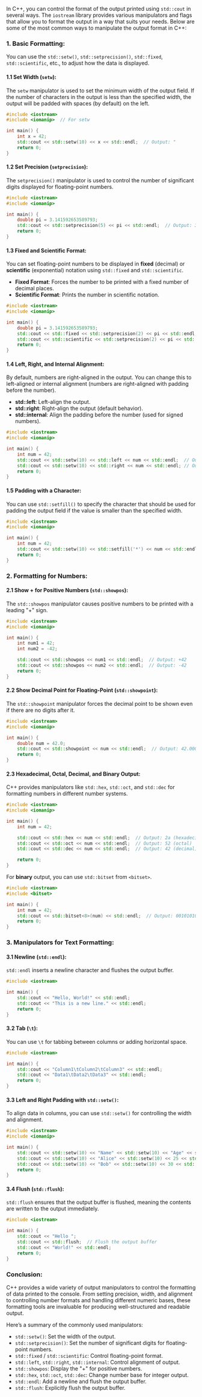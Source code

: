 In C++, you can control the format of the output printed using `std::cout` in several ways. The `iostream` library provides various manipulators and flags that allow you to format the output in a way that suits your needs. Below are some of the most common ways to manipulate the output format in C++:

### 1. **Basic Formatting:**
You can use the `std::setw()`, `std::setprecision()`, `std::fixed`, `std::scientific`, etc., to adjust how the data is displayed.

#### 1.1 **Set Width (`setw`)**:
The `setw` manipulator is used to set the minimum width of the output field. If the number of characters in the output is less than the specified width, the output will be padded with spaces (by default) on the left.

```cpp
#include <iostream>
#include <iomanip>  // For setw

int main() {
    int x = 42;
    std::cout << std::setw(10) << x << std::endl;  // Output: "        42" (padded with spaces)
    return 0;
}
```

#### 1.2 **Set Precision (`setprecision`)**:
The `setprecision()` manipulator is used to control the number of significant digits displayed for floating-point numbers. 

```cpp
#include <iostream>
#include <iomanip>

int main() {
    double pi = 3.141592653589793;
    std::cout << std::setprecision(5) << pi << std::endl;  // Output: 3.1416
    return 0;
}
```

#### 1.3 **Fixed and Scientific Format**:
You can set floating-point numbers to be displayed in **fixed** (decimal) or **scientific** (exponential) notation using `std::fixed` and `std::scientific`.

- **Fixed Format**: Forces the number to be printed with a fixed number of decimal places.
- **Scientific Format**: Prints the number in scientific notation.

```cpp
#include <iostream>
#include <iomanip>

int main() {
    double pi = 3.141592653589793;
    std::cout << std::fixed << std::setprecision(2) << pi << std::endl;  // Output: 3.14
    std::cout << std::scientific << std::setprecision(2) << pi << std::endl;  // Output: 3.14e+00
    return 0;
}
```

#### 1.4 **Left, Right, and Internal Alignment**:
By default, numbers are right-aligned in the output. You can change this to left-aligned or internal alignment (numbers are right-aligned with padding before the number).

- **std::left**: Left-align the output.
- **std::right**: Right-align the output (default behavior).
- **std::internal**: Align the padding before the number (used for signed numbers).

```cpp
#include <iostream>
#include <iomanip>

int main() {
    int num = 42;
    std::cout << std::setw(10) << std::left << num << std::endl;  // Output: "42        "
    std::cout << std::setw(10) << std::right << num << std::endl; // Output: "        42"
    return 0;
}
```

#### 1.5 **Padding with a Character**:
You can use `std::setfill()` to specify the character that should be used for padding the output field if the value is smaller than the specified width.

```cpp
#include <iostream>
#include <iomanip>

int main() {
    int num = 42;
    std::cout << std::setw(10) << std::setfill('*') << num << std::endl;  // Output: "********42"
    return 0;
}
```

### 2. **Formatting for Numbers**:

#### 2.1 **Show + for Positive Numbers (`std::showpos`)**:
The `std::showpos` manipulator causes positive numbers to be printed with a leading "+" sign.

```cpp
#include <iostream>
#include <iomanip>

int main() {
    int num1 = 42;
    int num2 = -42;

    std::cout << std::showpos << num1 << std::endl;  // Output: +42
    std::cout << std::showpos << num2 << std::endl;  // Output: -42
    return 0;
}
```

#### 2.2 **Show Decimal Point for Floating-Point (`std::showpoint`)**:
The `std::showpoint` manipulator forces the decimal point to be shown even if there are no digits after it.

```cpp
#include <iostream>
#include <iomanip>

int main() {
    double num = 42.0;
    std::cout << std::showpoint << num << std::endl;  // Output: 42.0000
    return 0;
}
```

#### 2.3 **Hexadecimal, Octal, Decimal, and Binary Output**:
C++ provides manipulators like `std::hex`, `std::oct`, and `std::dec` for formatting numbers in different number systems.

```cpp
#include <iostream>
#include <iomanip>

int main() {
    int num = 42;

    std::cout << std::hex << num << std::endl;  // Output: 2a (hexadecimal)
    std::cout << std::oct << num << std::endl;  // Output: 52 (octal)
    std::cout << std::dec << num << std::endl;  // Output: 42 (decimal)

    return 0;
}
```

For **binary** output, you can use `std::bitset` from `<bitset>`.

```cpp
#include <iostream>
#include <bitset>

int main() {
    int num = 42;
    std::cout << std::bitset<8>(num) << std::endl;  // Output: 00101010 (binary)
    return 0;
}
```

### 3. **Manipulators for Text Formatting**:

#### 3.1 **Newline (`std::endl`)**:
`std::endl` inserts a newline character and flushes the output buffer.

```cpp
#include <iostream>

int main() {
    std::cout << "Hello, World!" << std::endl;
    std::cout << "This is a new line." << std::endl;
    return 0;
}
```

#### 3.2 **Tab (`\t`)**:
You can use `\t` for tabbing between columns or adding horizontal space.

```cpp
#include <iostream>

int main() {
    std::cout << "Column1\tColumn2\tColumn3" << std::endl;
    std::cout << "Data1\tData2\tData3" << std::endl;
    return 0;
}
```

#### 3.3 **Left and Right Padding with `std::setw()`**:
To align data in columns, you can use `std::setw()` for controlling the width and alignment.

```cpp
#include <iostream>
#include <iomanip>

int main() {
    std::cout << std::setw(10) << "Name" << std::setw(10) << "Age" << std::setw(15) << "Occupation" << std::endl;
    std::cout << std::setw(10) << "Alice" << std::setw(10) << 25 << std::setw(15) << "Engineer" << std::endl;
    std::cout << std::setw(10) << "Bob" << std::setw(10) << 30 << std::setw(15) << "Doctor" << std::endl;
    return 0;
}
```

#### 3.4 **Flush (`std::flush`)**:
`std::flush` ensures that the output buffer is flushed, meaning the contents are written to the output immediately.

```cpp
#include <iostream>

int main() {
    std::cout << "Hello ";
    std::cout << std::flush;  // Flush the output buffer
    std::cout << "World!" << std::endl;
    return 0;
}
```

### Conclusion:
C++ provides a wide variety of output manipulators to control the formatting of data printed to the console. From setting precision, width, and alignment to controlling number formats and handling different numeric bases, these formatting tools are invaluable for producing well-structured and readable output.

Here’s a summary of the commonly used manipulators:
- `std::setw()`: Set the width of the output.
- `std::setprecision()`: Set the number of significant digits for floating-point numbers.
- `std::fixed` / `std::scientific`: Control floating-point format.
- `std::left`, `std::right`, `std::internal`: Control alignment of output.
- `std::showpos`: Display the "+" for positive numbers.
- `std::hex`, `std::oct`, `std::dec`: Change number base for integer output.
- `std::endl`: Add a newline and flush the output buffer.
- `std::flush`: Explicitly flush the output buffer.
